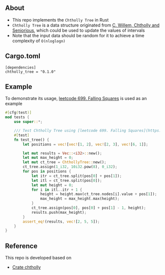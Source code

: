 ## About 

- This repo implements the `Chtholly Tree` in Rust 
- `Chtholly Tree` is a data structure originated from [C. Willem, Chtholly and Seniorious](https://codeforces.com/problemset/problem/896/C?mobile=true), which could be used to update the values of intervals
- Note that the input data should be random for it to achieve a time complexity of `O(nloglogn)`

## Cargo.toml

```
[dependencies]
chtholly_tree = "0.1.0"
```

## Example

To demonstrate its usage, [leetcode 699. Falling Squares](https://leetcode.com/problems/falling-squares/) is used as an example 

```rust
#[cfg(test)]
mod tests {
    use super::*;

    /// Test Chtholly Tree using [leetcode 699. Falling Squares](https://leetcode.com/problems/falling-squares/).
    #[test]
    fn test_tree() {
        let positions = vec![vec![1, 2], vec![2, 3], vec![6, 1]];

        let mut results = Vec::<i32>::new();
        let mut max_height = 0;
        let mut ct_tree = ChthollyTree::new();
        ct_tree.assign(1_i32, 10i32.pow(8), 0_i32);
        for pos in positions {
            let itr = ct_tree.split(pos[0] + pos[1]);
            let itl = ct_tree.split(pos[0]);
            let mut height = 0;
            for i in itl..itr + 1 {
                height = height.max(ct_tree.nodes[i].value + pos[1]);
                max_height = max_height.max(height);
            }
            ct_tree.assign(pos[0], pos[0] + pos[1] - 1, height);
            results.push(max_height);
        }
        assert_eq!(results, vec![2, 5, 5]);
    }
}
```

## Reference 

This repo is developed based on 
- [Crate chtholly](https://docs.rs/chtholly/latest/chtholly/)